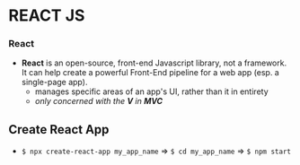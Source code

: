# REACT JS

### React
- **React** is an open-source, front-end Javascript library, not a framework. It can help create a powerful Front-End pipeline for a web app (esp. a single-page app).
  - manages specific areas of an app's UI, rather than it in entirety
  - *only concerned with the __V__ in __MVC__*
  
## Create React App
- ```$ npx create-react-app my_app_name``` => ```$ cd my_app_name``` => ```$ npm start```
  
